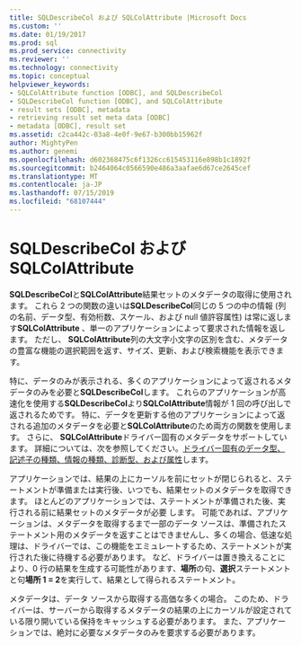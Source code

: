 ```yaml
---
title: SQLDescribeCol および SQLColAttribute |Microsoft Docs
ms.custom: ''
ms.date: 01/19/2017
ms.prod: sql
ms.prod_service: connectivity
ms.reviewer: ''
ms.technology: connectivity
ms.topic: conceptual
helpviewer_keywords:
- SQLColAttribute function [ODBC], and SQLDescribeCol
- SQLDescribeCol function [ODBC], and SQLColAttribute
- result sets [ODBC], metadata
- retrieving result set meta data [ODBC]
- metadata [ODBC], result set
ms.assetid: c2ca442c-03a8-4e0f-9e67-b300bb15962f
author: MightyPen
ms.author: genemi
ms.openlocfilehash: d602368475c6f1326cc615453116e898b1c1892f
ms.sourcegitcommit: b2464064c0566590e486a3aafae6d67ce2645cef
ms.translationtype: MT
ms.contentlocale: ja-JP
ms.lasthandoff: 07/15/2019
ms.locfileid: "68107444"
---
```

# <a name="sqldescribecol-and-sqlcolattribute"></a>SQLDescribeCol および SQLColAttribute
**SQLDescribeCol**と**SQLColAttribute**結果セットのメタデータの取得に使用されます。 これら 2 つの関数の違いは**SQLDescribeCol**同じの 5 つの中の情報 (列の名前、データ型、有効桁数、スケール、および null 値許容属性) は常に返します**SQLColAttribute** 、単一のアプリケーションによって要求された情報を返します。 ただし、 **SQLColAttribute**列の大文字小文字の区別を含む、メタデータの豊富な機能の選択範囲を返す、サイズ、更新、および検索機能を表示できます。  
  
 特に、データのみが表示される、多くのアプリケーションによって返されるメタデータのみを必要と**SQLDescribeCol**します。 これらのアプリケーションが高速化を使用する**SQLDescribeCol**より**SQLColAttribute**情報が 1 回の呼び出しで返されるためです。 特に、データを更新する他のアプリケーションによって返される追加のメタデータを必要と**SQLColAttribute**のため両方の関数を使用します。 さらに、 **SQLColAttribute**ドライバー固有のメタデータをサポートしています。 詳細については、次を参照してください。[ドライバー固有のデータ型、記述子の種類、情報の種類、診断型、および属性](../../../odbc/reference/develop-app/driver-specific-data-types-descriptor-information-diagnostic.md)します。  
  
 アプリケーションでは、結果の上にカーソルを前にセットが閉じられると、ステートメントが準備または実行後、いつでも、結果セットのメタデータを取得できます。 ほとんどのアプリケーションでは、ステートメントが準備された後、実行される前に結果セットのメタデータが必要 します。 可能であれば、アプリケーションは、メタデータを取得するまで一部のデータ ソースは、準備されたステートメント用のメタデータを返すことはできませんし、多くの場合、低速な処理は、ドライバーでは、この機能をエミュレートするため、ステートメントが実行された後に待機する必要があります。 など、ドライバーは置き換えることにより、0 行の結果を生成する可能性があります、**場所**の句、**選択**ステートメントと句**場所 1 = 2**を実行して、結果として得られるステートメント。  
  
 メタデータは、データ ソースから取得する高価な多くの場合。 このため、ドライバーは、サーバーから取得するメタデータの結果の上にカーソルが設定されている限り開いている保持をキャッシュする必要があります。 また、アプリケーションでは、絶対に必要なメタデータのみを要求する必要があります。
